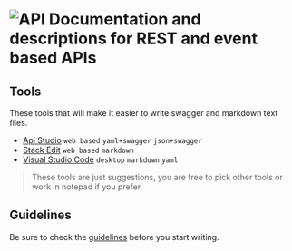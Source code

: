![API](http://www.onedesk.com/wordpress/wp-content/uploads/2012/10/API-128x128.png) 
Documentation and descriptions for REST and event based APIs
============

Tools
-----
These tools that will make it easier to write swagger and markdown text files.
- [Api Studio](http://playground.apistudio.io/) `web based` `yaml+swagger` `json+swagger`
- [Stack Edit](https://stackedit.io) `web based` `markdown`
- [Visual Studio Code](https://code.visualstudio.com) `desktop` `markdown` `yaml`
> These tools are just suggestions, you are free to pick other tools or work in notepad if you prefer.

Guidelines
----------
Be sure to check the [guidelines](guidelines.md) before you start writing.
